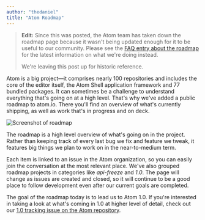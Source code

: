 ```yaml
---
author: "thedaniel"
title: "Atom Roadmap"
---
```


> **Edit:** Since this was posted, the Atom team has taken down the roadmap page because it wasn't being updated enough for it to be useful to our community. Please see the [FAQ entry about the roadmap](https://discuss.atom.io/t/is-there-an-atom-roadmap/21033) for the latest information on what we're doing instead.
>
> We're leaving this post up for historic reference.

<!--more-->

Atom is a big project—it comprises nearly 100 repositories and includes the core of the editor itself, the Atom Shell application framework and 77 bundled packages. It can sometimes be a challenge to understand everything that's going on at a high level. That's why we've added a public roadmap to atom.io. There you'll find an overview of what's currently shipping, as well as work that's in progress and on deck.

![Screenshot of roadmap](https://cloud.githubusercontent.com/assets/1476/4758679/21fd742c-5ae1-11e4-968f-8179680b320e.png)

The roadmap is a high level overview of what's going on in the project. Rather than keeping track of every last bug we fix and feature we tweak, it features big things we plan to work on in the near-to-medium term.

Each item is linked to an issue in the Atom organization, so you can easily join the conversation at the most relevant place. We've also grouped roadmap projects in categories like _api-freeze_ and _1.0_. The page will change as issues are created and closed, so it will continue to be a good place to follow development even after our current goals are completed.

The goal of the roadmap today is to lead us to Atom 1.0. If you're interested in taking a look at what's coming in 1.0 at higher level of detail, check out our [1.0 tracking issue on the Atom repository](https://github.com/atom/atom/issues/3684).
